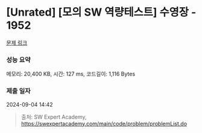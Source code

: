 # [Unrated] [모의 SW 역량테스트] 수영장 - 1952 

[문제 링크](https://swexpertacademy.com/main/code/problem/problemDetail.do?contestProbId=AV5PpFQaAQMDFAUq) 

### 성능 요약

메모리: 20,400 KB, 시간: 127 ms, 코드길이: 1,116 Bytes

### 제출 일자

2024-09-04 14:42



> 출처: SW Expert Academy, https://swexpertacademy.com/main/code/problem/problemList.do